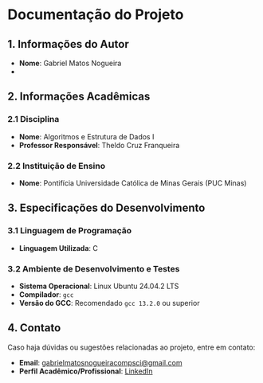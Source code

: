 # Documentação do Projeto

## 1. Informações do Autor
- **Nome**: Gabriel Matos Nogueira
- 
## 2. Informações Acadêmicas

### 2.1 Disciplina
- **Nome**: Algoritmos e Estrutura de Dados I
- **Professor Responsável**: Theldo Cruz Franqueira

### 2.2 Instituição de Ensino
- **Nome**: Pontifícia Universidade Católica de Minas Gerais (PUC Minas)

## 3. Especificações do Desenvolvimento

### 3.1 Linguagem de Programação
- **Linguagem Utilizada**: C

### 3.2 Ambiente de Desenvolvimento e Testes
- **Sistema Operacional**: Linux Ubuntu 24.04.2 LTS
- **Compilador**: `gcc`
- **Versão do GCC**: Recomendado `gcc 13.2.0` ou superior

## 4. Contato
Caso haja dúvidas ou sugestões relacionadas ao projeto, entre em contato:
- **Email**: [gabrielmatosnogueiracompsci@gmail.com](mailto:gabrielmatosnogueiracompsci@gmail.com)
- **Perfil Acadêmico/Profissional**: [LinkedIn](https://www.linkedin.com/in/gabriel-nogueira-145478323/)
